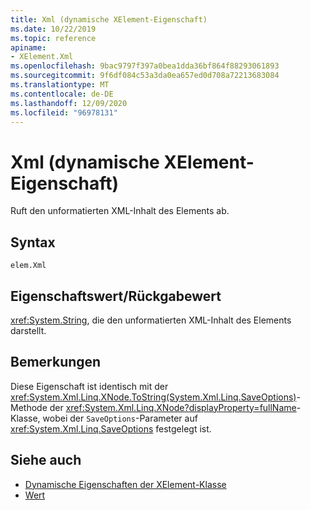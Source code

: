 ```yaml
---
title: Xml (dynamische XElement-Eigenschaft)
ms.date: 10/22/2019
ms.topic: reference
apiname:
- XElement.Xml
ms.openlocfilehash: 9bac9797f397a0bea1dda36bf864f88293061893
ms.sourcegitcommit: 9f6df084c53a3da0ea657ed0d708a72213683084
ms.translationtype: MT
ms.contentlocale: de-DE
ms.lasthandoff: 12/09/2020
ms.locfileid: "96978131"
---
```

# <a name="xml-xelement-dynamic-property"></a>Xml (dynamische XElement-Eigenschaft)

Ruft den unformatierten XML-Inhalt des Elements ab.

## <a name="syntax"></a>Syntax

```xaml
elem.Xml
```

## <a name="property-valuereturn-value"></a>Eigenschaftswert/Rückgabewert

<xref:System.String>, die den unformatierten XML-Inhalt des Elements darstellt.

## <a name="remarks"></a>Bemerkungen

Diese Eigenschaft ist identisch mit der <xref:System.Xml.Linq.XNode.ToString(System.Xml.Linq.SaveOptions)>-Methode der <xref:System.Xml.Linq.XNode?displayProperty=fullName>-Klasse, wobei der `SaveOptions`-Parameter auf <xref:System.Xml.Linq.SaveOptions> festgelegt ist.

## <a name="see-also"></a>Siehe auch

- [Dynamische Eigenschaften der XElement-Klasse](attribute-xelement-dynamic-property.md)
- [Wert](value-xelement-dynamic-property.md)
